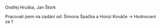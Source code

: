 Ondřej Hruška, Jan Štork

Pracovali jsem na zadání od: Šimona Špačka a Honzi Kováče -> Hodnocení za 1
